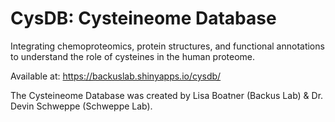 # CysDB: Cysteineome Database

Integrating chemoproteomics, protein structures, and functional annotations to understand the role of cysteines in the human proteome.

Available at:  https://backuslab.shinyapps.io/cysdb/

The Cysteineome Database was created by Lisa Boatner (Backus Lab) & Dr. Devin Schweppe (Schweppe Lab).
